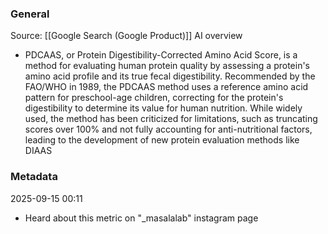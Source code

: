 ### General
Source: [[Google Search (Google Product)]] AI overview
- PDCAAS, or Protein Digestibility-Corrected Amino Acid Score, is a method for evaluating human protein quality by assessing a protein's amino acid profile and its true fecal digestibility. Recommended by the FAO/WHO in 1989, the PDCAAS method uses a reference amino acid pattern for preschool-age children, correcting for the protein's digestibility to determine its value for human nutrition. While widely used, the method has been criticized for limitations, such as truncating scores over 100% and not fully accounting for anti-nutritional factors, leading to the development of new protein evaluation methods like DIAAS


### Metadata
2025-09-15 00:11
- Heard about this metric on "\_masalalab" instagram page